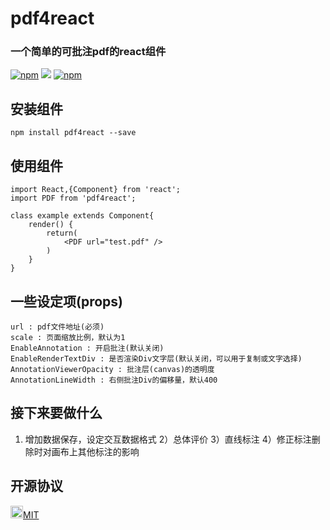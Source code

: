 # pdf4react
### 一个简单的可批注pdf的react组件
[![npm](https://img.shields.io/npm/v/npm.svg)](https://www.npmjs.com/package/pdf4react)
[![](http://progressed.io/bar/50?title=progress)](https://github.com/fehmicansaglam/progressed.io)
[![npm](https://img.shields.io/npm/l/express.svg)](https://www.npmjs.com/package/pdf4react)

## 安装组件

    npm install pdf4react --save

## 使用组件

    import React,{Component} from 'react';
    import PDF from 'pdf4react';

    class example extends Component{
        render() {
            return(
                <PDF url="test.pdf" />
            )
        }
    }

## 一些设定项(props)

    

    url : pdf文件地址(必须)
    scale : 页面缩放比例，默认为1
    EnableAnnotation : 开启批注(默认关闭)
    EnableRenderTextDiv : 是否渲染Div文字层(默认关闭，可以用于复制或文字选择)
    AnnotationViewerOpacity : 批注层(canvas)的透明度
    AnnotationLineWidth : 右侧批注Div的偏移量，默认400

    

## 接下来要做什么

1) 增加数据保存，设定交互数据格式
2）总体评价
3）直线标注
4）修正标注删除时对画布上其他标注的影响

## 开源协议

<img src="https://opensource.org/files/osi_keyhole_300X300_90ppi_0.png" height="20" width="20"/>[MIT](https://opensource.org/licenses/MIT)